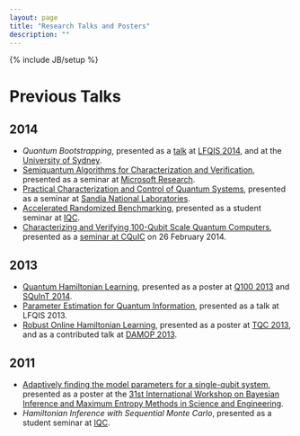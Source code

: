 ```yaml
---
layout: page
title: "Research Talks and Posters"
description: ""
---
```

{% include JB/setup %}

<!--
# Upcoming Talks #
-->	

# Previous Talks #
## 2014 ##

- *Quantum Bootstrapping*, presented as a [talk](lfqis-2014/) at [LFQIS 2014](http://lfqis.net/), and at the [University of Sydney](usydney-2014/).
- [Semiquantum Algorithms for Characterization and Verification](msr-2014/), presented as a seminar at [Microsoft Research](http://research.microsoft.com/en-us/).
- [Practical Characterization and Control of Quantum Systems](sandia-2014/), presented as a seminar at [Sandia National Laboratories](http://www.sandia.gov/).
- [Accelerated Randomized Benchmarking](../arb/), presented as a student seminar at [IQC](http://iqc.uwaterloo.ca).
- [Characterizing and Verifying 100-Qubit Scale Quantum Computers](unm-2014/), presented as a [seminar at CQuIC](https://panda.unm.edu/pandaweb/events/index.php?display=event&event_id=5014) on 26 February 2014.

## 2013 ##

- [Quantum Hamiltonian Learning](qhl/), presented as a poster at [Q100 2013](http://researcher.watson.ibm.com/researcher/view_project.php?id=4847) and [SQuInT 2014](http://panda.unm.edu/SQuInT/).
- [Parameter Estimation for Quantum Information](talks/lfqis2013/), presented as a talk at LFQIS 2013.
- [Robust Online Hamiltonian Learning](rohl/), presented as a poster at [TQC 2013](http://www.uoguelph.ca/quigs/tqc2013/), and as a contributed talk at [DAMOP 2013](http://www.aps.org/units/damop/meetings/annual/).

## 2011 ##

- [Adaptively finding the model parameters for a single-qubit system](maxent2011-poster.pdf), presented as a poster at the [31st International Workshop on Bayesian Inference and Maximum Entropy Methods in Science and Engineering](http://maxent2011.org/).
- *Hamiltonian Inference with Sequential Monte Carlo*, presented as a student seminar at [IQC](http://iqc.uwaterloo.ca).

